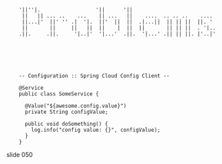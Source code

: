         '||''|.                  '||      '||
         ||   || ... ..    ...    || ...   ||    ....  .. .. ..    ....
         ||...|'  ||' '' .|  '|.  ||'  ||  ||  .|...||  || || ||  ||. '
         ||       ||     ||   ||  ||    |  ||  ||       || || ||  . '|..
        .||.     .||.     '|..|'  '|...'  .||.  '|...' .|| || ||. |'..|'






        -- Configuration :: Spring Cloud Config Client --

        @Service
        public class SomeService {

          @Value("${awesome.config.value}")
          private String configValue;

          public void doSomething() {
            log.info("config value: {}", configValue);
          }
        }
















































































slide 050

